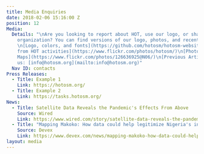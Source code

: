 ```yaml
---
title: Media Enquiries
date: 2018-02-06 15:16:00 Z
position: 12
Media:
  Details: "\nAre you looking to report about HOT, use our logo, or share about the
    organization? You can find versions of our logo, photos, and recent articles:\n
    \n[Logo, colors, and fonts](https://github.com/hotosm/hotosm-website/wiki/Colors-Fonts-and-Logo)\n[Photos
    from HOT activities](https://www.flickr.com/photos/hotosm/)\n[Photos from Missing
    Maps](https://www.flickr.com/photos/126636925@N06/)\n[Previous Articles](https://github.com/hotosm/hotosm-website/wiki/Media-Kit#previously-written-articles)\n\nContact
    us: [info@hotosm.org](mailto:info@hotosm.org)"
  Nav ID: contacts
Press Releases:
  - Title: Example 1
    Link: https://hotosm.org/
  - Title: Example 2
    Link: https://tasks.hotosm.org/
News:
  - Title: Satellite Data Reveals the Pandemic's Effects From Above
    Source: Wired
    Link: https://www.wired.com/story/satellite-data-reveals-the-pandemics-effects-from-above/
  - Title: "Mapping Makoko: How data could help legitimize Nigeria's informal settlements"
    Source: Devex
    Link: https://www.devex.com/news/mapping-makoko-how-data-could-help-legitimize-nigeria-s-informal-settlements-96793
layout: media
---
```


